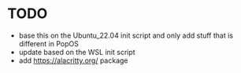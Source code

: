 # TODO

- base this on the Ubuntu_22.04 init script and only add stuff that is different in PopOS
- update based on the WSL init script
- add <https://alacritty.org/> package

